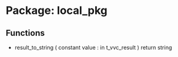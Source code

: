 # Package: local_pkg
## Functions
- result_to_string <font id="function_arguments">(    constant value : in t_vvc_result
  )</font> <font id="function_return">return string</font>
